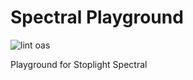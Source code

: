 # Spectral Playground

![lint oas](https://github.com/MelvLee/spectral-playground/workflows/lint%20OAS3%20description%20documents%20with%20Spectral/badge.svg)

Playground for Stoplight Spectral
